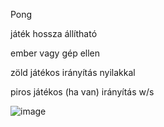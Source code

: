 Pong

játék hossza állítható

ember vagy gép ellen

zöld játékos irányítás nyilakkal

piros játékos (ha van) irányítás w/s



![image](https://github.com/user-attachments/assets/24e10828-b867-426d-bcdd-2ccbd7258c48)
